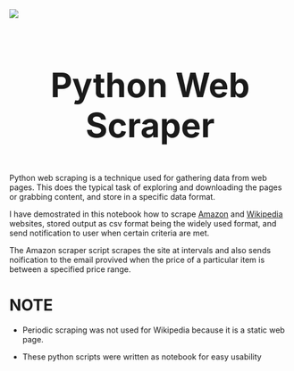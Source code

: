 <img src="https://i1.wp.com/pyblog.in/wp-content/uploads/2018/12/webscrapping-banner.png?w=1500&ssl=1">


<h2 align= 'center' style = 'font-size:60px'>Python Web Scraper</h2>


Python web scraping is a technique used for gathering data from web pages. This does the typical task of exploring and downloading the pages or grabbing content, and store in a specific data format.

I have demostrated in this notebook how to scrape [Amazon](Amazon_scraper.ipynb) and [Wikipedia](Wikipedia_scraper.ipynb) websites, stored output as csv format being the widely used format, and send notification to user when certain criteria are met.

The Amazon scraper script scrapes the site at intervals and also sends noification to the email provived when the price of a particular item is between a specified price range.

# NOTE
- Periodic scraping was not used for Wikipedia because it is a static web page.

- These python scripts were written as notebook for easy usability 
